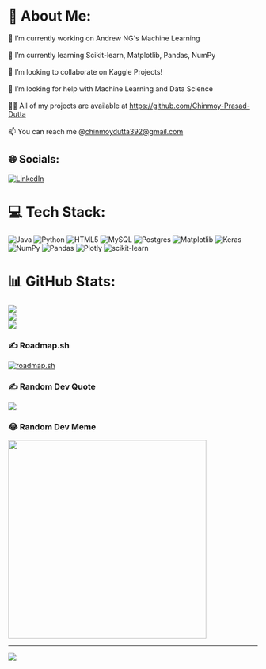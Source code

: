 # 💫 About Me:
🔭 I’m currently working on Andrew NG's Machine Learning<br><br>🌱 I’m currently learning Scikit-learn, Matplotlib, Pandas, NumPy<br><br>👯 I’m looking to collaborate on Kaggle Projects!<br><br>🤝 I’m looking for help with Machine Learning and Data Science<br><br>👨‍💻 All of my projects are available at https://github.com/Chinmoy-Prasad-Dutta<br><br>📫 You can reach me @chinmoydutta392@gmail.com


## 🌐 Socials:
[![LinkedIn](https://img.shields.io/badge/LinkedIn-%230077B5.svg?logo=linkedin&logoColor=white)](https://linkedin.com/in/https://www.linkedin.com/in/chinmoy-dutta-ab682b1a5/) 

# 💻 Tech Stack:
![Java](https://img.shields.io/badge/java-%23ED8B00.svg?style=for-the-badge&logo=openjdk&logoColor=white) ![Python](https://img.shields.io/badge/python-3670A0?style=for-the-badge&logo=python&logoColor=ffdd54) ![HTML5](https://img.shields.io/badge/html5-%23E34F26.svg?style=for-the-badge&logo=html5&logoColor=white) ![MySQL](https://img.shields.io/badge/mysql-%2300000f.svg?style=for-the-badge&logo=mysql&logoColor=white) ![Postgres](https://img.shields.io/badge/postgres-%23316192.svg?style=for-the-badge&logo=postgresql&logoColor=white) ![Matplotlib](https://img.shields.io/badge/Matplotlib-%23ffffff.svg?style=for-the-badge&logo=Matplotlib&logoColor=black) ![Keras](https://img.shields.io/badge/Keras-%23D00000.svg?style=for-the-badge&logo=Keras&logoColor=white) ![NumPy](https://img.shields.io/badge/numpy-%23013243.svg?style=for-the-badge&logo=numpy&logoColor=white) ![Pandas](https://img.shields.io/badge/pandas-%23150458.svg?style=for-the-badge&logo=pandas&logoColor=white) ![Plotly](https://img.shields.io/badge/Plotly-%233F4F75.svg?style=for-the-badge&logo=plotly&logoColor=white) ![scikit-learn](https://img.shields.io/badge/scikit--learn-%23F7931E.svg?style=for-the-badge&logo=scikit-learn&logoColor=white)
# 📊 GitHub Stats:
![](https://github-readme-stats.vercel.app/api?username=Chinmoy-Prasad-Dutta&theme=monokai&hide_border=false&include_all_commits=false&count_private=false)<br/>
![](https://github-readme-streak-stats.herokuapp.com/?user=Chinmoy-Prasad-Dutta&theme=monokai&hide_border=false)<br/>
![](https://github-readme-stats.vercel.app/api/top-langs/?username=Chinmoy-Prasad-Dutta&theme=monokai&hide_border=false&include_all_commits=false&count_private=false&layout=compact)
### ✍️ Roadmap.sh
[![roadmap.sh](https://api.roadmap.sh/v1-badge/wide/6484831c87dba4077125bc2c?variant=light&roadmaps=ai-data-scientist%2Csql%2Cpython%2Cjava)](https://roadmap.sh)

### ✍️ Random Dev Quote
![](https://quotes-github-readme.vercel.app/api?type=horizontal&theme=gruvbox)

### 😂 Random Dev Meme
<img src='https://randommeme-five.vercel.app/' style="height: 400px;"/>

---
[![](https://visitcount.itsvg.in/api?id=Chinmoy-Prasad-Dutta&icon=0&color=0)](https://visitcount.itsvg.in)

<!-- Proudly created with GPRM ( https://gprm.itsvg.in ) -->
